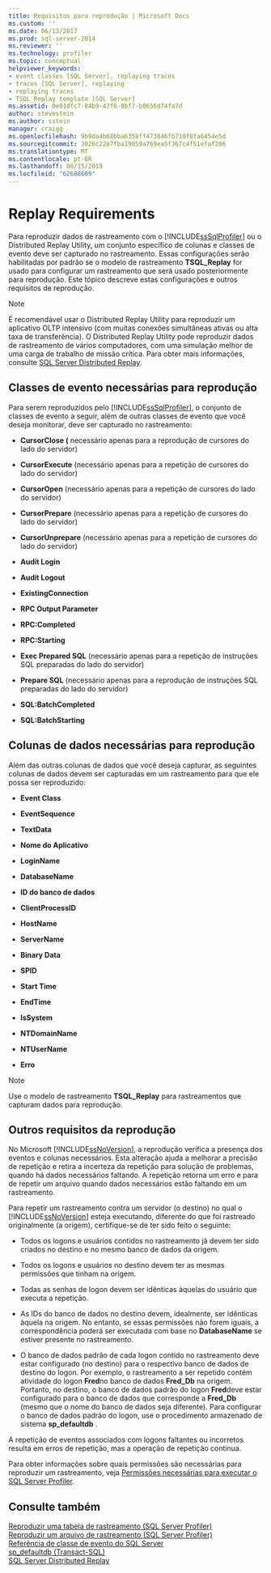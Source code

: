 ```yaml
---
title: Requisitos para reprodução | Microsoft Docs
ms.custom: ''
ms.date: 06/13/2017
ms.prod: sql-server-2014
ms.reviewer: ''
ms.technology: profiler
ms.topic: conceptual
helpviewer_keywords:
- event classes [SQL Server], replaying traces
- traces [SQL Server], replaying
- replaying traces
- TSQL_Replay template [SQL Server]
ms.assetid: 0e01dfc7-84b9-47f6-8bf7-b0656df4fa7d
author: stevestein
ms.author: sstein
manager: craigg
ms.openlocfilehash: 9b9da4b68bba6358ff473846fb710f8fa6454e5d
ms.sourcegitcommit: 3026c22b7fba19059a769ea5f367c4f51efaf286
ms.translationtype: MT
ms.contentlocale: pt-BR
ms.lasthandoff: 06/15/2019
ms.locfileid: "62688609"
---
```

# <a name="replay-requirements"></a>Replay Requirements
  Para reproduzir dados de rastreamento com o [!INCLUDE[ssSqlProfiler](../../includes/sssqlprofiler-md.md)] ou o Distributed Replay Utility, um conjunto específico de colunas e classes de evento deve ser capturado no rastreamento. Essas configurações serão habilitadas por padrão se o modelo de rastreamento **TSQL_Replay** for usado para configurar um rastreamento que será usado posteriormente para reprodução. Este tópico descreve estas configurações e outros requisitos de reprodução.  
  
> [!NOTE]  
>  É recomendável usar o Distributed Replay Utility para reproduzir um aplicativo OLTP intensivo (com muitas conexões simultâneas ativas ou alta taxa de transferência). O Distributed Replay Utility pode reproduzir dados de rastreamento de vários computadores, com uma simulação melhor de uma carga de trabalho de missão crítica. Para obter mais informações, consulte [SQL Server Distributed Replay](../distributed-replay/sql-server-distributed-replay.md).  
  
## <a name="event-classes-required-for-replay"></a>Classes de evento necessárias para reprodução  
 Para serem reproduzidos pelo [!INCLUDE[ssSqlProfiler](../../includes/sssqlprofiler-md.md)], o conjunto de classes de evento a seguir, além de outras classes de evento que você deseja monitorar, deve ser capturado no rastreamento:  
  
-   **CursorClose (** necessário apenas para a reprodução de cursores do lado do servidor)  
  
-   **CursorExecute** (necessário apenas para a repetição de cursores do lado do servidor)  
  
-   **CursorOpen** (necessário apenas para a repetição de cursores do lado do servidor)  
  
-   **CursorPrepare** (necessário apenas para a repetição de cursores do lado do servidor)  
  
-   **CursorUnprepare** (necessário apenas para a repetição de cursores do lado do servidor)  
  
-   **Audit Login**  
  
-   **Audit Logout**  
  
-   **ExistingConnection**  
  
-   **RPC Output Parameter**  
  
-   **RPC:Completed**  
  
-   **RPC:Starting**  
  
-   **Exec Prepared SQL** (necessário apenas para a repetição de instruções SQL preparadas do lado do servidor)  
  
-   **Prepare SQL** (necessário apenas para a reprodução de instruções SQL preparadas do lado do servidor)  
  
-   **SQL:BatchCompleted**  
  
-   **SQL:BatchStarting**  
  
## <a name="data-columns-required-for-replay"></a>Colunas de dados necessárias para reprodução  
 Além das outras colunas de dados que você deseja capturar, as seguintes colunas de dados devem ser capturadas em um rastreamento para que ele possa ser reproduzido:  
  
-   **Event Class**  
  
-   **EventSequence**  
  
-   **TextData**  
  
-   **Nome do Aplicativo**  
  
-   **LoginName**  
  
-   **DatabaseName**  
  
-   **ID do banco de dados**  
  
-   **ClientProcessID**  
  
-   **HostName**  
  
-   **ServerName**  
  
-   **Binary Data**  
  
-   **SPID**  
  
-   **Start Time**  
  
-   **EndTime**  
  
-   **IsSystem**  
  
-   **NTDomainName**  
  
-   **NTUserName**  
  
-   **Erro**  
  
> [!NOTE]  
>  Use o modelo de rastreamento **TSQL_Replay** para rastreamentos que capturam dados para reprodução.  
  
## <a name="other-replay-requirements"></a>Outros requisitos da reprodução  
 No Microsoft [!INCLUDE[ssNoVersion](../../includes/ssnoversion-md.md)], a reprodução verifica a presença dos eventos e colunas necessários. Esta alteração ajuda a melhorar a precisão de repetição e retira a incerteza da repetição para solução de problemas, quando há dados necessários faltando. A repetição retorna um erro e para de repetir um arquivo quando dados necessários estão faltando em um rastreamento.  
  
 Para repetir um rastreamento contra um servidor (o destino) no qual o [!INCLUDE[ssNoVersion](../../includes/ssnoversion-md.md)] esteja executando, diferente do que foi rastreado originalmente (a origem), certifique-se de ter sido feito o seguinte:  
  
-   Todos os logons e usuários contidos no rastreamento já devem ter sido criados no destino e no mesmo banco de dados da origem.  
  
-   Todos os logons e usuários no destino devem ter as mesmas permissões que tinham na origem.  
  
-   Todas as senhas de logon devem ser idênticas àquelas do usuário que executa a repetição.  
  
-   As IDs do banco de dados no destino devem, idealmente, ser idênticas àquela na origem. No entanto, se essas permissões não forem iguais, a correspondência poderá ser executada com base no **DatabaseName** se estiver presente no rastreamento.  
  
-   O banco de dados padrão de cada logon contido no rastreamento deve estar configurado (no destino) para o respectivo banco de dados de destino do logon. Por exemplo, o rastreamento a ser repetido contém atividade do logon **Fred**no banco de dados **Fred_Db** na origem. Portanto, no destino, o banco de dados padrão do logon **Fred**deve estar configurado para o banco de dados que corresponde a **Fred_Db** (mesmo que o nome do banco de dados seja diferente). Para configurar o banco de dados padrão do logon, use o procedimento armazenado de sistema **sp_defaultdb** .  
  
 A repetição de eventos associados com logons faltantes ou incorretos resulta em erros de repetição, mas a operação de repetição continua.  
  
 Para obter informações sobre quais permissões são necessárias para reproduzir um rastreamento, veja [Permissões necessárias para executar o SQL Server Profiler](sql-server-profiler.md).  
  
## <a name="see-also"></a>Consulte também  
 [Reproduzir uma tabela de rastreamento &#40;SQL Server Profiler&#41;](replay-a-trace-table-sql-server-profiler.md)   
 [Reproduzir um arquivo de rastreamento &#40;SQL Server Profiler&#41;](replay-a-trace-file-sql-server-profiler.md)   
 [Referência de classe de evento do SQL Server](../../relational-databases/event-classes/sql-server-event-class-reference.md)   
 [sp_defaultdb &#40;Transact-SQL&#41;](/sql/relational-databases/system-stored-procedures/sp-defaultdb-transact-sql)   
 [SQL Server Distributed Replay](../distributed-replay/sql-server-distributed-replay.md)  
  
  
